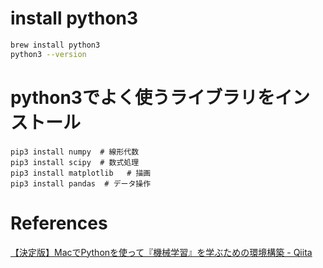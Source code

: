 

# install python3

```sh
brew install python3
python3 --version
```

# python3でよく使うライブラリをインストール

```
pip3 install numpy  # 線形代数
pip3 install scipy  # 数式処理
pip3 install matplotlib   # 描画 
pip3 install pandas  # データ操作
```

# References

[【決定版】MacでPythonを使って『機械学習』を学ぶための環境構築 - Qiita](http://qiita.com/yoshizaki_kkgk/items/4663148a2b3ca078ddbc)